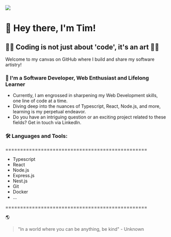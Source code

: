 ![](https://visitcount.itsvg.in/api?id=Tim-Pet&icon=0&color=0)

# 👋 Hey there, I'm Tim!

## 👨‍💻 Coding is not just about 'code', it's an art 👨‍🎨

Welcome to my canvas on GitHub where I build and share my software artistry!

### 🌱 I'm a Software Developer, Web Enthusiast and Lifelong Learner

* Currently, I am engrossed in sharpening my Web Development skills, one line of code at a time.
* Diving deep into the nuances of Typescript, React, Node.js, and more, learning is my perpetual endeavor.
* Do you have an intriguing question or an exciting project related to these fields? Get in touch via LinkedIn.

### 🛠️ Languages and Tools:

[//]: # (Add your languages and tools between the ===)

================================================

- Typescript
- React
- Node.js
- Express.js
- Nest.js
- Git
- Docker
- ...

================================================

🌎 
> "In a world where you can be anything, be kind" - Unknown



